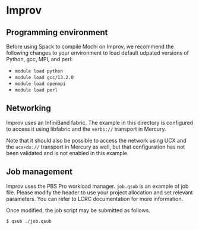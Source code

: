 Improv
======


Programming environment
-----------------------

Before using Spack to compile Mochi on Improv, we recommend the following
changes to your environment to load default udpated versions of Python, gcc,
MPI, and perl:

- `module load python`
- `module load gcc/13.2.0`
- `module load openmpi`
- `module load perl`

Networking
----------

Improv uses an InfiniBand fabric.  The example in this directory is configured
to access it using libfabric and the `verbs://` transport in Mercury.

Note that it should also be possible to access the network using UCX and the
`ucx+dx://` transport in Mercury as well, but that configuration has not been
validated and is not enabled in this example.

Job management
--------------

Improv uses the PBS Pro workload manager.  `job.qsub` is an example of job
file. Please modify the header to use your project allocation and set
relevant parameters. You can refer to LCRC documentation for more
information.

Once modified, the job script may be submitted as follows.

```
$ qsub ./job.qsub
```
